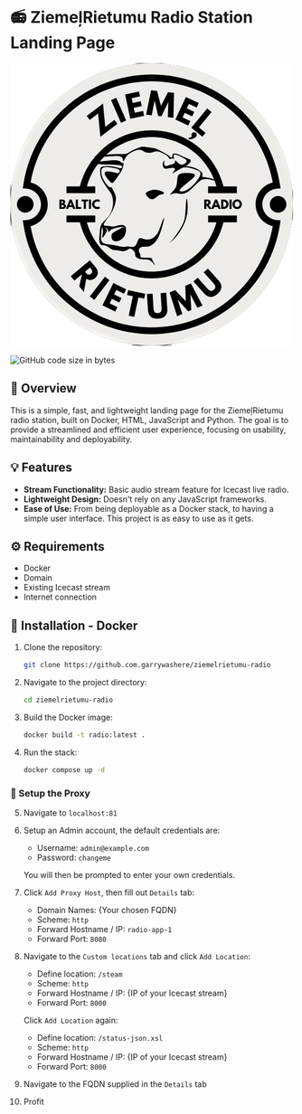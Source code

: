 # 📻 ZiemeļRietumu Radio Station Landing Page

![Logo](/static/images/logo.png)

![GitHub code size in bytes](https://img.shields.io/github/languages/code-size/garrywashere/ziemelrietumu-radio)

## 👀 Overview

This is a simple, fast, and lightweight landing page for the ZiemeļRietumu radio station, built on Docker, HTML, JavaScript and Python. The goal is to provide a streamlined and efficient user experience, focusing on usability, maintainability and deployability.

## 💡 Features

-   **Stream Functionality:** Basic audio stream feature for Icecast live radio.
-   **Lightweight Design:** Doesn't rely on any JavaScript frameworks.
-   **Ease of Use:** From being deployable as a Docker stack, to having a simple user interface. This project is as easy to use as it gets.

## ⚙️ Requirements

-   Docker
-   Domain
-   Existing Icecast stream
-   Internet connection

## 🐳 Installation - Docker

1. Clone the repository:

    ```bash
    git clone https://github.com.garrywashere/ziemelrietumu-radio
    ```

2. Navigate to the project directory:

    ```bash
    cd ziemelrietumu-radio
    ```

3. Build the Docker image:

    ```bash
    docker build -t radio:latest .
    ```

4. Run the stack:

    ```bash
    docker compose up -d
    ```

### 🛜 Setup the Proxy

5. Navigate to `localhost:81`

6. Setup an Admin account, the default credentials are:

    - Username: `admin@example.com`
    - Password: `changeme`

    You will then be prompted to enter your own credentials.

7. Click `Add Proxy Host`, then fill out `Details` tab:

    - Domain Names: {Your chosen FQDN}
    - Scheme: `http`
    - Forward Hostname / IP: `radio-app-1`
    - Forward Port: `8080`

8. Navigate to the `Custom locations` tab and click `Add Location`:

    - Define location: `/steam`
    - Scheme: `http`
    - Forward Hostname / IP: {IP of your Icecast stream}
    - Forward Port: `8000`

    Click `Add Location` again:

    - Define location: `/status-json.xsl`
    - Scheme: `http`
    - Forward Hostname / IP: {IP of your Icecast stream}
    - Forward Port: `8000`

9. Navigate to the FQDN supplied in the `Details` tab

10. Profit
